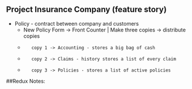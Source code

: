 ## Project Insurance Company (feature story)
- Policy - contract between company and customers
    - New Policy Form -> Front Counter | Make three copies -> distribute copies
    -        copy 1 -> Accounting - stores a big bag of cash
    -        copy 2 -> Claims - history stores a list of every claim
    -        copy 3 -> Policies - stores a list of active policies



##Redux Notes:
